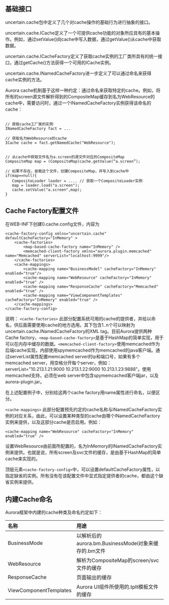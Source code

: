 ## 基础接口 ##

uncertain.cache包中定义了几个对cache操作的基础行为进行抽象的接口。

uncertain.cache.ICache定义了一个可提供cache功能的对象所应具有的基本操作。例如，通过setValue()向cache中写入数据，通过getValue()从cache中获取数据。

uncertain.cache.ICacheFactory定义了获取cache实例的工厂类所具有的统一接口，通过getCache()方法获得一个可用的ICache实例。

uncertain.cache.INamedCacheFactory进一步定义了可以通过命名来获得cache实例的方法。

Aurora cache机制基于这样一种约定：通过命名来获取特定的cache。例如，将所有的screen源文件解析得到的CompositeMap缓存到名为WebResource的cache中，需要访问时，通过一个INamedCacheFactory实例获得该命名的cache：

```

// 获取cache工厂类的实例
INamedCacheFactory fact = ...

// 获取名为WebResource的cache 
ICache cache = fact.getNamedCache("WebResource");


// 从cache中获取文件名为a.screen的源文件对应的CompositeMap
CompositeMap map = (CompositeMap)cache.getValue(“a.screen”);

// 如果不存在，装载这个文件，创建CompositeMap，并写入到cache中
if(map==null){
   CompositeLoader loader = .... // 获取一个CompositeLoader实例
   map = loader.load("a.screen");
   cache.setValue("a.screen",map);
}

```

## Cache Factory配置文件 ##


在WEB-INF下创建0.cache.config文件，内容为

```
<cache-factory-config xmlns="uncertain.cache" defaultCacheFactory="InMemory" >
	<cache-factories>
		<map-based-cache-factory name="InMemory" />
		<memcached-client-factory xmlns="aurora.plugin.memcached" name="Memcached" serverList="localhost:9999"/>
	</cache-factories>
	<cache-mappings>
		<cache-mapping name="BusinessModel" cacheFactory="InMemory" enabled="true"/>
		<cache-mapping name="WebResource" cacheFactory="InMemory" enabled="true" />
		<cache-mapping name="ResponseCache" cacheFactory="Memcached" enabled="true" />
		<cache-mapping name="ViewComponentTemplates" cacheFactory="InMemory" enabled="true" />
	</cache-mappings>
</cache-factory-config>
```

说明：
`<cache-factories>`
此部分配置系统可用的cache的提供者，并给以命名，供后面需要使用cache的地方选用。其下包含1..n个可以映射为uncertain.cache.INamedCacheFactory的XML tag。目前Aurora提供两种Cache factory，`<map-based-cache-factory>`是基于HashMap的简单实现，用于可以在内存中缓存的数据。`<memcached-client-factory>`使用memcached作为后端cache实现，内部使用spymemcached作为memcached的java客户端。通过serverList属性配置memcached server的ip和端口号，如果有多个memcached server，用空格分开每个server，例如：serverList="10.213.1.21:9000 10.213.1.22:9000 10.213.1.23:9888"。使用memcached支持，必须在web server中包含spymemcached客户端jar，以及aurora-plugin.jar。

在上述配置例子中，分别给这两个cache factory用name属性进行命名，以便区分。

`<cache-mappings>`
此部分配置预先约定的cache名称与INamedCacheFactory实例的对应关系，由此，可以设置某种类型的cache由哪个INamedCacheFactory实例来提供，以及这部分cache是否启用。例如：
```
<cache-mapping name="WebResource" cacheFactory="InMemory" enabled="true" />
```
设置WebResource由前面所配置的，名为InMemory的INamedCacheFactory实例来提供。也就是说，所有screen及svc文件的缓存，是由基于HashMap的简单cache来实现的。

顶层元素`<cache-factory-config>`中，可以设置defaultCacheFactory属性，以指定缺省的实例。所有没有在该配置文件中显式指定提供者的cache，都由这个缺省实例来提供。

## 内建Cache命名 ##

Aurora框架中内建的cache种类及命名约定如下：

|名称|用途|
|:-|:-|
|BusinessMode|以解析后的aurora.bm.BusinessModel对象来缓存的.bm文件|
|WebResource|解析为CompositeMap的screen/svc文件的缓存|
|ResponseCache|页面输出的缓存|
|ViewComponentTemplates|Aurora UI组件所使用的.tplt模板文件的缓存|